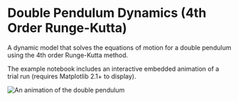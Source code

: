 # Double Pendulum Dynamics (4th Order Runge-Kutta)

 A dynamic model that solves the equations of motion for a double pendulum using the 4th order Runge-Kutta method.
 
 The example notebook includes an interactive embedded animation of a trial run (requires Matplotlib 2.1+ to display).
 
![An animation of the double pendulum](example.gif)
